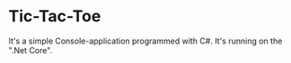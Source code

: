 # Tic-Tac-Toe

It's a simple Console-application programmed with C#. It's running on the ".Net Core". 
